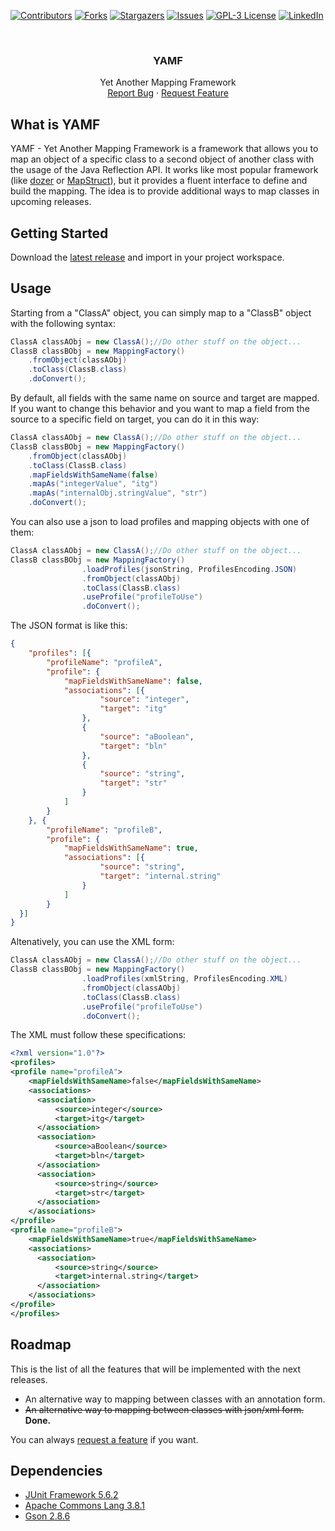 [![Contributors][contributors-shield]][contributors-url]
[![Forks][forks-shield]][forks-url]
[![Stargazers][stars-shield]][stars-url]
[![Issues][issues-shield]][issues-url]
[![GPL-3 License][license-shield]][license-url]
[![LinkedIn][linkedin-shield]][linkedin-url]

<br />
<p align="center">
  <h3 align="center">YAMF</h3>

  <p align="center">
    Yet Another Mapping Framework
    <br />
    <a href="https://github.com/arturoiafrate/YAMF/issues">Report Bug</a>
    ·
    <a href="https://github.com/arturoiafrate/YAMF/issues">Request Feature</a>
  </p>
</p>

## What is YAMF
YAMF - Yet Another Mapping Framework is a framework that allows you to map an object of a specific class to a second object of another class with the usage of the Java Reflection API.
It works like most popular framework (like <a href="http://dozer.sourceforge.net">dozer</a> or <a href="https://mapstruct.org">MapStruct</a>), but it provides a fluent interface to define and build the mapping.
The idea is to provide additional ways to map classes in upcoming releases.

## Getting Started
Download the <a href="https://github.com/arturoiafrate/YAMF/releases/latest">latest release</a> and import in your project workspace.

## Usage
Starting from a "ClassA" object, you can simply map to a "ClassB" object with the following syntax:
```java
ClassA classAObj = new ClassA();//Do other stuff on the object...
ClassB classBObj = new MappingFactory()
    .fromObject(classAObj)
    .toClass(ClassB.class)
    .doConvert();
```
By default, all fields with the same name on source and target are mapped.
If you want to change this behavior and you want to map a field from the source to a specific field on target, you can do it in this way:
```java
ClassA classAObj = new ClassA();//Do other stuff on the object...
ClassB classBObj = new MappingFactory()
    .fromObject(classAObj)
    .toClass(ClassB.class)
    .mapFieldsWithSameName(false)
    .mapAs("integerValue", "itg")
    .mapAs("internalObj.stringValue", "str")
    .doConvert();
```

You can also use a json to load profiles and mapping objects with one of them:
```java
ClassA classAObj = new ClassA();//Do other stuff on the object...
ClassB classBObj = new MappingFactory()
                .loadProfiles(jsonString, ProfilesEncoding.JSON)
                .fromObject(classAObj)
                .toClass(ClassB.class)
                .useProfile("profileToUse")
                .doConvert();
```
The JSON format is like this:
```json
{
    "profiles": [{
        "profileName": "profileA",
        "profile": {
            "mapFieldsWithSameName": false,
            "associations": [{
                    "source": "integer",
                    "target": "itg"
                },
                {
                    "source": "aBoolean",
                    "target": "bln"
                },
                {
                    "source": "string",
                    "target": "str"
                }
            ]
        }
    }, {
        "profileName": "profileB",
        "profile": {
            "mapFieldsWithSameName": true,
            "associations": [{
                    "source": "string",
                    "target": "internal.string"
                }
            ]
        }
  }]
}
```
Altenatively, you can use the XML form:
```java
ClassA classAObj = new ClassA();//Do other stuff on the object...
ClassB classBObj = new MappingFactory()
                .loadProfiles(xmlString, ProfilesEncoding.XML)
                .fromObject(classAObj)
                .toClass(ClassB.class)
                .useProfile("profileToUse")
                .doConvert();
```
The XML must follow these specifications:
```xml
<?xml version="1.0"?>
<profiles>
<profile name="profileA">
    <mapFieldsWithSameName>false</mapFieldsWithSameName>
    <associations>
      <association>
          <source>integer</source>
          <target>itg</target>
      </association>
      <association>
          <source>aBoolean</source>
          <target>bln</target>
      </association>
      <association>
          <source>string</source>
          <target>str</target>
      </association>
    </associations>
</profile>
<profile name="profileB">
    <mapFieldsWithSameName>true</mapFieldsWithSameName>
    <associations>
      <association>
          <source>string</source>
          <target>internal.string</target>
      </association>
    </associations>
</profile>
</profiles>
```

## Roadmap
This is the list of all the features that will be implemented with the next releases.
* An alternative way to mapping between classes with an annotation form.
* ~~An alternative way to mapping between classes with json/xml form.~~ <b>Done.</b>

You can always <a href="https://github.com/arturoiafrate/YAMF/issues">request a feature</a> if you want.

## Dependencies
* <a href="https://junit.org/junit5/">JUnit Framework 5.6.2</a>
* <a href="https://commons.apache.org/proper/commons-lang/">Apache Commons Lang 3.8.1</a>
* <a href="https://github.com/google/gson">Gson 2.8.6</a>

[contributors-shield]: https://img.shields.io/github/contributors/arturoiafrate/YAMF.svg?style=flat-square
[contributors-url]: https://github.com/arturoiafrate/YAMF/graphs/contributors
[forks-shield]: https://img.shields.io/github/forks/arturoiafrate/YAMF.svg?style=flat-square
[forks-url]: https://github.com/arturoiafrate/YAMF/network/members
[stars-shield]: https://img.shields.io/github/stars/arturoiafrate/YAMF.svg?style=flat-square
[stars-url]: https://github.com/arturoiafrate/YAMF/stargazers
[issues-shield]: https://img.shields.io/github/issues/arturoiafrate/YAMF.svg?style=flat-square
[issues-url]: https://github.com/arturoiafrate/YAMF/issues
[license-shield]: https://img.shields.io/github/license/arturoiafrate/YAMF.svg?style=flat-square
[license-url]: https://github.com/arturoiafrate/YAMF/blob/master/LICENSE.txt
[linkedin-shield]: https://img.shields.io/badge/-LinkedIn-black.svg?style=flat-square&logo=linkedin&colorB=555
[linkedin-url]: https://www.linkedin.com/in/arturoiafrate/
